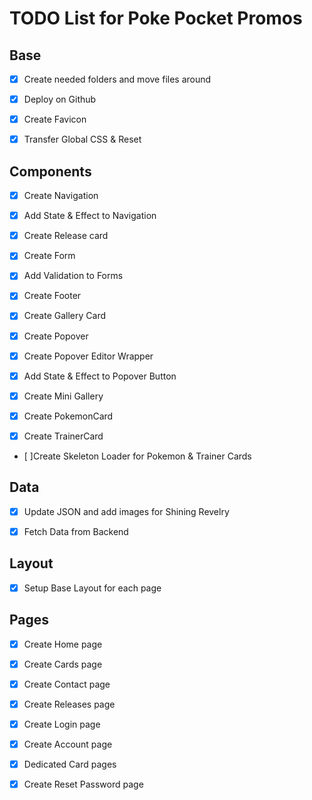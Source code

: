 # TODO List for Poke Pocket Promos

## Base

- [x] Create needed folders and move files around

- [x] Deploy on Github

- [x] Create Favicon

- [x] Transfer Global CSS & Reset

## Components

- [x] Create Navigation

- [x] Add State & Effect to Navigation

- [x] Create Release card

- [x] Create Form

- [x] Add Validation to Forms

- [x] Create Footer

- [x] Create Gallery Card

- [x] Create Popover

- [x] Create Popover Editor Wrapper

- [x] Add State & Effect to Popover Button

- [x] Create Mini Gallery

- [x] Create PokemonCard

- [x] Create TrainerCard

- [ ]Create Skeleton Loader for Pokemon & Trainer Cards

## Data

- [x] Update JSON and add images for Shining Revelry

- [x] Fetch Data from Backend

## Layout

- [x] Setup Base Layout for each page

## Pages

- [x] Create Home page

- [x] Create Cards page

- [x] Create Contact page

- [x] Create Releases page

- [x] Create Login page

- [x] Create Account page

- [x] Dedicated Card pages

- [x] Create Reset Password page
